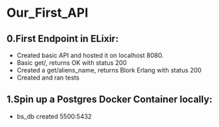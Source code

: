 # Our_First_API
## 0.First Endpoint in ELixir:
 * Created basic API and hosted it on localhost 8080.
 * Basic get/, returns OK with status 200
 * Created a get/aliens_name, returns Blork Erlang with status 200
 * Created and ran tests

## 1.Spin up a Postgres Docker Container locally:
 * bs_db created 5500:5432
